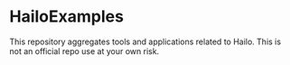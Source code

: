 # HailoExamples
This repository aggregates tools and applications related to Hailo. This is not an official repo use at your own risk.
